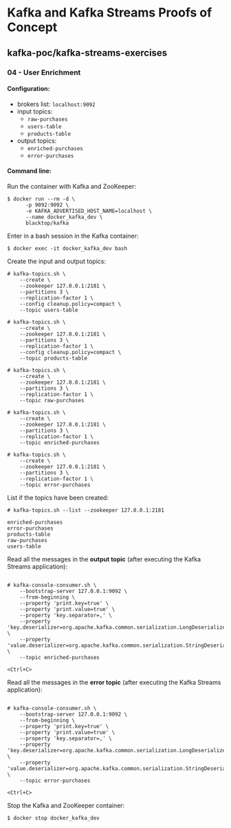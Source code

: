 # Kafka and Kafka Streams Proofs of Concept

## kafka-poc/kafka-streams-exercises

### 04 - User Enrichment

#### Configuration:

* brokers list: `localhost:9092`
* input topics:
    * `raw-purchases`
    * `users-table`
    * `products-table`
* output topics:
    * `enriched-purchases`
    * `error-purchases`

#### Command line:

Run the container with Kafka and ZooKeeper:
```
$ docker run --rm -d \
      -p 9092:9092 \
      -e KAFKA_ADVERTISED_HOST_NAME=localhost \
      --name docker_kafka_dev \
      blacktop/kafka
```

Enter in a bash session in the Kafka container:
```    
$ docker exec -it docker_kafka_dev bash
```

Create the input and output topics:
```    
# kafka-topics.sh \
    --create \
    --zookeeper 127.0.0.1:2181 \
    --partitions 3 \
    --replication-factor 1 \
    --config cleanup.policy=compact \
    --topic users-table
    
# kafka-topics.sh \
    --create \
    --zookeeper 127.0.0.1:2181 \
    --partitions 3 \
    --replication-factor 1 \
    --config cleanup.policy=compact \
    --topic products-table
    
# kafka-topics.sh \
    --create \
    --zookeeper 127.0.0.1:2181 \
    --partitions 3 \
    --replication-factor 1 \
    --topic raw-purchases
    
# kafka-topics.sh \
    --create \
    --zookeeper 127.0.0.1:2181 \
    --partitions 3 \
    --replication-factor 1 \
    --topic enriched-purchases
    
# kafka-topics.sh \
    --create \
    --zookeeper 127.0.0.1:2181 \
    --partitions 3 \
    --replication-factor 1 \
    --topic error-purchases
```

List if the topics have been created:
```
# kafka-topics.sh --list --zookeeper 127.0.0.1:2181
    
enriched-purchases
error-purchases
products-table
raw-purchases
users-table
```

Read all the messages in the **output topic** (after executing the Kafka Streams application):
```

# kafka-console-consumer.sh \
    --bootstrap-server 127.0.0.1:9092 \
    --from-beginning \
    --property 'print.key=true' \
    --property 'print.value=true' \
    --property 'key.separator=,' \
    --property 'key.deserializer=org.apache.kafka.common.serialization.LongDeserializer' \
    --property 'value.deserializer=org.apache.kafka.common.serialization.StringDeserializer' \
    --topic enriched-purchases
    
<Ctrl+C>
```

Read all the messages in the **error topic** (after executing the Kafka Streams application):
```

# kafka-console-consumer.sh \
    --bootstrap-server 127.0.0.1:9092 \
    --from-beginning \
    --property 'print.key=true' \
    --property 'print.value=true' \
    --property 'key.separator=,' \
    --property 'key.deserializer=org.apache.kafka.common.serialization.LongDeserializer' \
    --property 'value.deserializer=org.apache.kafka.common.serialization.StringDeserializer' \
    --topic error-purchases
    
<Ctrl+C>
```

Stop the Kafka and ZooKeeper container:
```
$ docker stop docker_kafka_dev
```
